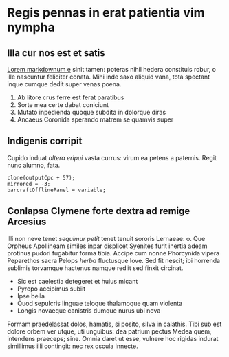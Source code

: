 # Regis pennas in erat patientia vim nympha

## Illa cur nos est et satis

[Lorem markdownum e](http://www.hoste.org/mandentemquesertis.html) sinit tamen:
poteras nihil hedera constituis robur, o ille nascuntur feliciter conata. Mihi
inde saxo aliquid vana, tota spectant inque cumque dedit super venas poena.

1. Ab litore crus ferre est ferat paratibus
2. Sorte mea certe dabat coniciunt
3. Mutato inpedienda quoque subdita in dolorque diras
4. Ancaeus Coronida sperando matrem se quamvis super

## Indigenis corripit

Cupido induat *altera eripui* vasta currus: virum ea petens a paternis. Regit
nunc alumno, fata.

    clone(outputCpc + 57);
    mirrored = -3;
    barcraftOfflinePanel = variable;

## Conlapsa Clymene forte dextra ad remige Arcesius

Illi non neve tenet *sequimur petit* tenet tenuit sororis Lernaeae: o. Que
Orpheus Apollineam similes inpar displicet Syenites furit inertia adeam protinus
pudori fugabitur forma tibia. Accipe cum nonne Phorcynida vipera Peparethos
sacra Pelops *herba* fluctusque Iove. Sed fit nescit; ibi horrenda sublimis
torvamque hactenus namque rediit sed finxit circinat.

- Sic est caelestia detegeret et huius micant
- Pyropo accipimus subiit
- Ipse bella
- Quod sepulcris linguae teloque thalamoque quam violenta
- Longis novaeque canistris dumque nurus ubi nova

Formam praedelassat dolos, hamatis, si posito, silva in calathis. Tibi sub est
dolore orbem ver utque, uti unguibus: dea patrium pectus Medea quem, intendens
praeceps; sine. Omnia daret ut esse, vulnere hoc rigidas indurat simillimus illi
contingit: nec rex oscula innecte.
